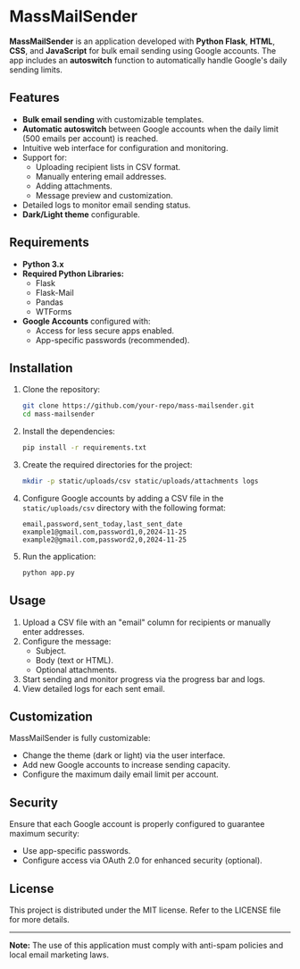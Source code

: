 # MassMailSender

**MassMailSender** is an application developed with **Python Flask**, **HTML**, **CSS**, and **JavaScript** for bulk email sending using Google accounts. The app includes an **autoswitch** function to automatically handle Google's daily sending limits.

## Features
- **Bulk email sending** with customizable templates.
- **Automatic autoswitch** between Google accounts when the daily limit (500 emails per account) is reached.
- Intuitive web interface for configuration and monitoring.
- Support for:
  - Uploading recipient lists in CSV format.
  - Manually entering email addresses.
  - Adding attachments.
  - Message preview and customization.
- Detailed logs to monitor email sending status.
- **Dark/Light theme** configurable.

## Requirements
- **Python 3.x**
- **Required Python Libraries:**
  - Flask
  - Flask-Mail
  - Pandas
  - WTForms
- **Google Accounts** configured with:
  - Access for less secure apps enabled.
  - App-specific passwords (recommended).

## Installation
1. Clone the repository:
   ```bash
   git clone https://github.com/your-repo/mass-mailsender.git
   cd mass-mailsender
   ```
2. Install the dependencies:
   ```bash
   pip install -r requirements.txt
   ```
3. Create the required directories for the project:
   ```bash
   mkdir -p static/uploads/csv static/uploads/attachments logs
   ```
4. Configure Google accounts by adding a CSV file in the `static/uploads/csv` directory with the following format:
   ```csv
   email,password,sent_today,last_sent_date
   example1@gmail.com,password1,0,2024-11-25
   example2@gmail.com,password2,0,2024-11-25
   ```
5. Run the application:
   ```bash
   python app.py
   ```

## Usage
1. Upload a CSV file with an "email" column for recipients or manually enter addresses.
2. Configure the message:
   - Subject.
   - Body (text or HTML).
   - Optional attachments.
3. Start sending and monitor progress via the progress bar and logs.
4. View detailed logs for each sent email.

## Customization
MassMailSender is fully customizable:
- Change the theme (dark or light) via the user interface.
- Add new Google accounts to increase sending capacity.
- Configure the maximum daily email limit per account.

## Security
Ensure that each Google account is properly configured to guarantee maximum security:
- Use app-specific passwords.
- Configure access via OAuth 2.0 for enhanced security (optional).

## License
This project is distributed under the MIT license. Refer to the LICENSE file for more details.

---
**Note:**
The use of this application must comply with anti-spam policies and local email marketing laws.
